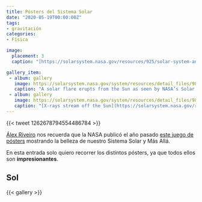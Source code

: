 ```yaml
---
title: Pósters del Sistema Solar
date: "2020-05-19T00:00:00Z"
tags:
- gravitación
categories:
- Física

image:
  placement: 3
  caption: "[https://solarsystem.nasa.gov/resources/925/solar-system-and-beyond-poster-set/](https://solarsystem.nasa.gov/resources/925/solar-system-and-beyond-poster-set/)"

gallery_item:
 - album: gallery
   image: https://solarsystem.nasa.gov/system/resources/detail_files/980_poster_sun_front_a.jpg
   caption: "A solar flare erupts from the Sun as seen by NASA’s Solar Dynamics Observatory in 2013. Credit: NASA/SDO"
 - album: gallery
   image: https://solarsystem.nasa.gov/system/resources/detail_files/981_poster_sun_front_b.jpg
   caption: "[X-rays stream off the Sun](https://solarsystem.nasa.gov/resources/381/sun-shines-in-high-energy-x-rays/) in this image showing observations by NASA's Nuclear Spectroscopic Telescope Array, or NuSTAR, overlaid on a picture taken by NASA's Solar Dynamics Observatory. Credit: NASA/JPL-Caltech/GSFC"
---
```


{{< tweet 1262678794554486784 >}}

[Álex Riveiro](https://www.youtube.com/alexriveiro) nos recuerda que la NASA publicó el año pasado [este juego de pósters](https://solarsystem.nasa.gov/resources/925/solar-system-and-beyond-poster-set/) mostrando la belleza de nuestro Sistema Solar y Más Allá.

En esta entrada solo quiero recorrer los distintos pósters, ya que todos ellos son **impresionantes**.

## Sol
{{< gallery >}}